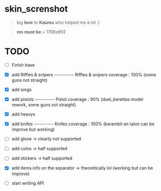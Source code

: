 # skin_screnshot

> big **love** to **Kaumu** who helped me a lot :)


> **res must be** = 1768x992

# TODO

 - [ ] Finish base
 - [x] add Riffles & snipers
 ---------- Riffles & snipers coverage : 100% (some guns not straight)
 - [x] add smgs
 - [x] add pistols
 ---------- Pistol coverage : 90% (duel_berettas model rework, some guns not straight)
 - [x] add heavys
 - [x] add knifes 
  ---------- Knifes coverage : 100% (karambit an talon can be improve but working)
 - [ ] add glove -> clearly not supported
 - [ ] add coins -> half supported
 - [ ] add stickers -> half supported
 - [x] add items info on the separator -> theoretically lol (working but can be improve)
 - [ ] start writing API
 
